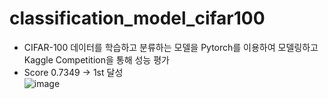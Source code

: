 # classification_model_cifar100
- CIFAR-100 데이터를 학습하고 분류하는 모델을 Pytorch를 이용하여 모델링하고 Kaggle Competition을 통해 성능 평가   
- Score 0.7349 -> 1st 달성   
![image](https://user-images.githubusercontent.com/39542923/224338606-7a052379-19cd-49e0-936d-ed045c1ddb08.png)
